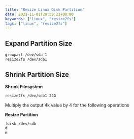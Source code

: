 ```yaml
---
title: "Resize Linux Disk Partition"
date: 2021-11-01T20:59:21+08:00
keywords: ["linux", "resize2fs"]
tags: ["linux", "resize2fs"]
---
```


## Expand Partition Size

```bash
growpart /dev/sda 1
resize2fs /dev/sda1
```

## Shrink Partition Size

**Shrink Filesystem**

```bash
resize2fs /dev/sdb1 24G
```

Multiply the output 4k value by 4 for the following operations

**Resize Partition**
```bash
fdisk /dev/sdb
d
n
```